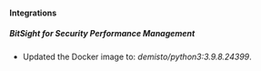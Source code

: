 #### Integrations
##### BitSight for Security Performance Management
- Updated the Docker image to: *demisto/python3:3.9.8.24399*.
